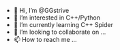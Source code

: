 - 👋 Hi, I’m @GGstrive
- 👀 I’m interested in C++/Python
- 🌱 I’m currently learning C++  Spider
- 💞️ I’m looking to collaborate on ...
- 📫 How to reach me ...

<!---
GGstrive/GGstrive is a ✨ special ✨ repository because its `README.md` (this file) appears on your GitHub profile.
You can click the Preview link to take a look at your changes.
--->

